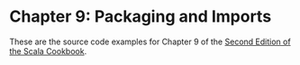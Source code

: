 # Chapter 9: Packaging and Imports

These are the source code examples for 
Chapter 9 of the [Second Edition of the Scala Cookbook](https://www.amazon.com/Scala-Cookbook-Object-Oriented-Functional-Programming-dp-1492051543/dp/1492051543).
